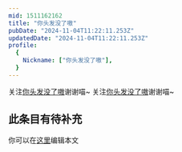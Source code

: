 ```yaml
---
mid: 1511162162
title: "你头发没了嗷"
pubDate: "2024-11-04T11:22:11.253Z"
updatedDate: "2024-11-04T11:22:11.253Z"
profile:
  {
    Nickname: ["你头发没了嗷"],
  }
---
```


关注[你头发没了嗷](https://space.bilibili.com/1511162162)谢谢喵~ 关注[你头发没了嗷](https://space.bilibili.com/1511162162)谢谢喵~

## 此条目有待补充
你可以在[这里](https://github.com/Yuhanawa/VTuber.ICU-Content/edit/master/v/你头发没了嗷/index.md)编辑本文
